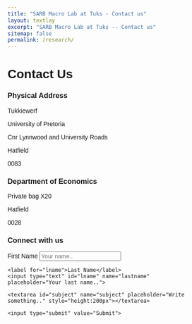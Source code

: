 ```yaml
---
title: "SARB Macro Lab at Tuks - Contact us"
layout: textlay
excerpt: "SARB Macro Lab at Tuks -- Contact us"
sitemap: false
permalink: /research/
---
```


# Contact Us


### Physical Address

Tukkiewerf

University of Pretoria

Cnr Lynnwood and University Roads

Hatfield

0083



### Department of Economics

Private bag X20

Hatfield

0028

<html>
<head>
<meta name="viewport" content="width=device-width, initial-scale=1">
<style>
body {font-family: Arial, Helvetica, sans-serif;}
* {box-sizing: border-box;}

input[type=text], select, textarea {
  width: 100%;
  padding: 12px;
  border: 1px solid #ccc;
  border-radius: 4px;
  box-sizing: border-box;
  margin-top: 6px;
  margin-bottom: 16px;
  resize: vertical;
}

input[type=submit] {
  background-color: blue;
  color: white;
  padding: 5px 10px;
  border: none;
  border-radius: 3px;
  cursor: pointer;
}

input[type=submit]:hover {
  background-color: #45a049;
}

.container {
  border-radius: 5px;
  background-color: #f2f2f2;
  padding: 20px;
}
</style>
</head>
<body>

<h3>Connect with us</h3>

<div class="container">
  <form action="/action_page.php">
    <label for="fname">First Name</label>
    <input type="text" id="fname" name="firstname" placeholder="Your name..">

    <label for="lname">Last Name</label>
    <input type="text" id="lname" name="lastname" placeholder="Your last name..">

    <textarea id="subject" name="subject" placeholder="Write something.." style="height:200px"></textarea>

    <input type="submit" value="Submit">
  </form>
</div>

</body>
</html>
